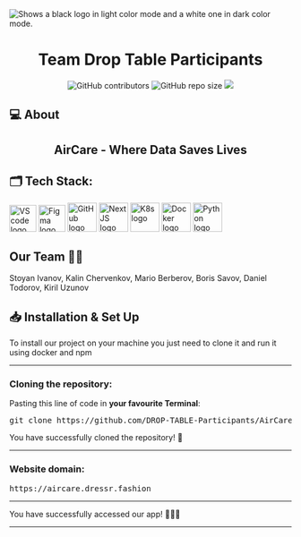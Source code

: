 <picture>
  <source media="(prefers-color-scheme: dark)" srcset="https://github.com/user-attachments/assets/595d6203-b657-43b8-8cd2-f3a4f85669c9">
  <source media="(prefers-color-scheme: light)" srcset="https://github.com/user-attachments/assets/f5fd8ada-5086-495b-b701-be34291ce5fb">
  <img alt="Shows a black logo in light color mode and a white one in dark color mode." src="https://cdn.shopify.com/s/files/1/0827/8491/1693/files/ChatGPT_Image_29.03.2025_._19_26_57.png?v=1743324906">
</picture>

<h1 align="center">Team Drop Table Participants</h1>

<p align = "center">
    <img alt="GitHub contributors" src="https://img.shields.io/github/contributors/DROP-TABLE-Participants/AirCare?style=for-the-badge">
    <img alt="GitHub repo size" src="https://img.shields.io/github/repo-size/DROP-TABLE-Participants/AirCare?style=for-the-badge">
    <img src="https://img.shields.io/github/languages/count/DROP-TABLE-Participants/AirCare?style=for-the-badge">
</p>

## 💻 About
<h2 align="center">AirCare - Where Data Saves Lives</h2>

## 🗂️ Tech Stack:
<p align="left">
    <a href="https://code.visualstudio.com/"><img src="https://upload.wikimedia.org/wikipedia/commons/thumb/9/9a/Visual_Studio_Code_1.35_icon.svg/1024px-Visual_Studio_Code_1.35_icon.svg.png" alt="VS code logo" width=48px /></a>
    <a href="https://www.figma.com/"><img src="https://img.icons8.com/color/344/figma--v1.png" alt="Figma logo" width=48px/></a>
    <a href="https://github.com/"><img src="https://img.icons8.com/nolan/344/github.png" alt="GitHub logo" width=52px /></a>
    <a href="https://nextjs.org/"><img src="https://www.svgrepo.com/show/354113/nextjs-icon.svg" alt="NextJS logo" width=52px /></a>
   <a href="https://kubernetes.io/"><img src="https://upload.wikimedia.org/wikipedia/commons/thumb/3/39/Kubernetes_logo_without_workmark.svg/2109px-Kubernetes_logo_without_workmark.svg.png" alt="K8s logo" width=52px/></a>
   <a href="https://www.docker.com/"><img src="https://cdn4.iconfinder.com/data/icons/logos-and-brands/512/97_Docker_logo_logos-512.png" alt="Docker logo" width=52px/></a>
   <a href="https://www.python.org/"><img src="https://cdn.iconscout.com/icon/free/png-256/free-python-logo-icon-download-in-svg-png-gif-file-formats--technology-social-media-vol-5-pack-logos-icons-2945099.png?f=webp&w=256" alt="Python logo" width=52px/></a>
</p>

## Our Team 👨‍💻 <a name = "team"></a>
Stoyan Ivanov, Kalin Chervenkov, Mario Berberov, Boris Savov, Daniel Todorov, Kiril Uzunov

## 📥 Installation & Set Up
<p> To install our project on your machine you just need to clone it and run it using docker and npm</p>

<hr>

<h3><B>Cloning the repository:</B></h3>

Pasting this line of code in **your favourite Terminal**:
<pre>git clone https://github.com/DROP-TABLE-Participants/AirCare.git</pre>
<p>You have successfully cloned the repository! 🥳</p>

<hr>

<h3><B>Website domain:</B></h3>

<pre>https://aircare.dressr.fashion</pre>

<hr>

<p>You have successfully accessed our app! 👏👏👏</p>

<hr>
